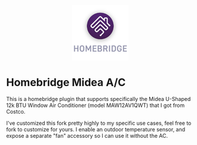 <p align="center">

<img src="https://github.com/homebridge/branding/raw/latest/logos/homebridge-wordmark-logo-vertical.png" width="150">

</p>

# Homebridge Midea A/C

This is a homebridge plugin that supports specifically the Midea U-Shaped 12k BTU Window Air Conditioner (model MAW12AV1QWT) that I got from Costco.

I've customized this fork pretty highly to my specific use cases, feel free to fork to customize for yours. I enable an outdoor temperature sensor, and expose a separate "fan" accessory so I can use it without the AC.
